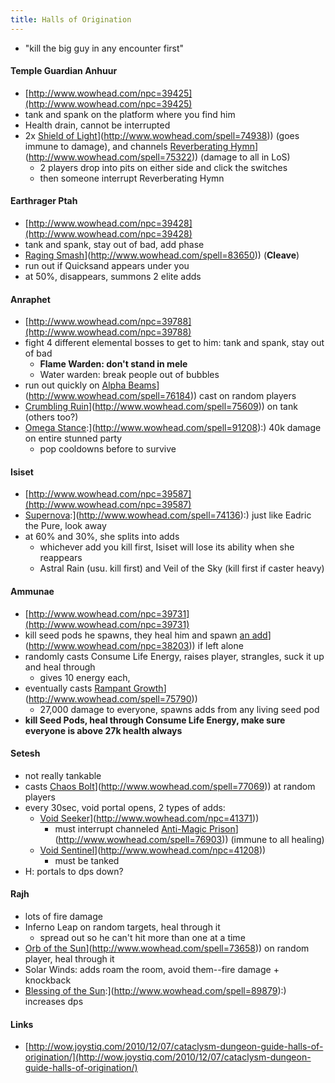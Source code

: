 ```yaml
---
title: Halls of Origination
---
```

  * "kill the big guy in any encounter first"

#### Temple Guardian Anhuur
  * [http://www.wowhead.com/npc=39425](http://www.wowhead.com/npc=39425)
  * tank and spank on the platform where you find him
  * Health drain, cannot be interrupted
  * 2x [Shield of Light]([http://www.wowhead.com/spell=74938)](http://www.wowhead.com/spell=74938)) (goes immune to damage), and channels [Reverberating Hymn]([http://www.wowhead.com/spell=75322)](http://www.wowhead.com/spell=75322)) (damage to all in LoS)
    * 2 players drop into pits on either side and click the switches
    * then someone interrupt Reverberating Hymn

#### Earthrager Ptah
  * [http://www.wowhead.com/npc=39428](http://www.wowhead.com/npc=39428)
  * tank and spank, stay out of bad, add phase
  * [Raging Smash]([http://www.wowhead.com/spell=83650)](http://www.wowhead.com/spell=83650)) (**Cleave**)
  * run out if Quicksand appears under you
  * at 50%, disappears, summons 2 elite adds

#### Anraphet
  * [http://www.wowhead.com/npc=39788](http://www.wowhead.com/npc=39788)
  * fight 4 different elemental bosses to get to him: tank and spank, stay out of bad
    * **Flame Warden: don't stand in mele**
    * Water warden: break people out of bubbles
  * run out quickly on [Alpha Beams]([http://www.wowhead.com/spell=76184)](http://www.wowhead.com/spell=76184)) cast on random players
  * [Crumbling Ruin]([http://www.wowhead.com/spell=75609)](http://www.wowhead.com/spell=75609)) on tank (others too?)
  * [Omega Stance]([http://www.wowhead.com/spell=91208):](http://www.wowhead.com/spell=91208):) 40k damage on entire stunned party
    * pop cooldowns before to survive

#### Isiset
  * [http://www.wowhead.com/npc=39587](http://www.wowhead.com/npc=39587)
  * [Supernova]([http://www.wowhead.com/spell=74136):](http://www.wowhead.com/spell=74136):) just like Eadric the Pure, look away
  * at 60% and 30%, she splits into adds
    * whichever add you kill first, Isiset will lose its ability when she reappears
    * Astral Rain (usu. kill first) and Veil of the Sky (kill first if caster heavy)

#### Ammunae
  * [http://www.wowhead.com/npc=39731](http://www.wowhead.com/npc=39731)
  * kill seed pods he spawns, they heal him and spawn [an add]([http://www.wowhead.com/npc=38203)](http://www.wowhead.com/npc=38203)) if left alone
  * randomly casts Consume Life Energy, raises player, strangles, suck it up and heal through
    * gives 10 energy each, 
  * eventually casts [Rampant Growth]([http://www.wowhead.com/spell=75790)](http://www.wowhead.com/spell=75790))
    * 27,000 damage to everyone, spawns adds from any living seed pod
  * **kill Seed Pods, heal through Consume Life Energy, make sure everyone is above 27k health always**

#### Setesh
  * not really tankable
  * casts [Chaos Bolt]([http://www.wowhead.com/spell=77069)](http://www.wowhead.com/spell=77069)) at random players
  * every 30sec, void portal opens, 2 types of adds:
    * [Void Seeker]([http://www.wowhead.com/npc=41371)](http://www.wowhead.com/npc=41371))
      * must interrupt channeled [Anti-Magic Prison]([http://www.wowhead.com/spell=76903)](http://www.wowhead.com/spell=76903)) (immune to all healing)
    * [Void Sentinel]([http://www.wowhead.com/npc=41208)](http://www.wowhead.com/npc=41208))
      * must be tanked
  * H: portals to dps down?

#### Rajh
  * lots of fire damage
  * Inferno Leap on random targets, heal through it
    * spread out so he can't hit more than one at a time
  * [Orb of the Sun]([http://www.wowhead.com/spell=73658)](http://www.wowhead.com/spell=73658)) on random player, heal through it
  * Solar Winds: adds roam the room, avoid them--fire damage + knockback
  * [Blessing of the Sun]([http://www.wowhead.com/spell=89879):](http://www.wowhead.com/spell=89879):) increases dps

#### Links
  * [http://wow.joystiq.com/2010/12/07/cataclysm-dungeon-guide-halls-of-origination/](http://wow.joystiq.com/2010/12/07/cataclysm-dungeon-guide-halls-of-origination/)

